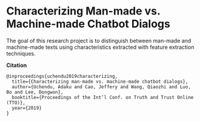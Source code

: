# Characterizing Man-made vs. Machine-made Chatbot Dialogs
The goal of this research project is to distinguish between man-made and machine-made texts using 
characteristics extracted with feature extraction techniques. 


**Citation**
```
@inproceedings{uchendu2019characterizing,
  title={Characterizing man-made vs. machine-made chatbot dialogs},
  author={Uchendu, Adaku and Cao, Jeffery and Wang, Qiaozhi and Luo, Bo and Lee, Dongwon},
  booktitle={Proceedings of the Int’l Conf. on Truth and Trust Online (TTO)},
  year={2019}
}
```
